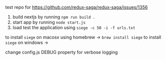 test repo for https://github.com/redux-saga/redux-saga/issues/1356

1. build nextjs by running `npm run build .`
2. start app by running `node start.js`
3. load test the application using `siege -c 50 -i -f urls.txt`

to install `siege` on macosx using homebrew -> `brew install siege`
to install `siege` on windows -> 

change config.js DEBUG property for verbose logging
